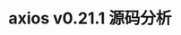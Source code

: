 <!--
 * @Description: 
 * @Author: huxianc
 * @Date: 2021-01-11 16:14:04
 * @LastEditors: huxianc
 * @LastEditTime: 2021-01-15 16:15:16
-->
# axios v0.21.1 源码分析